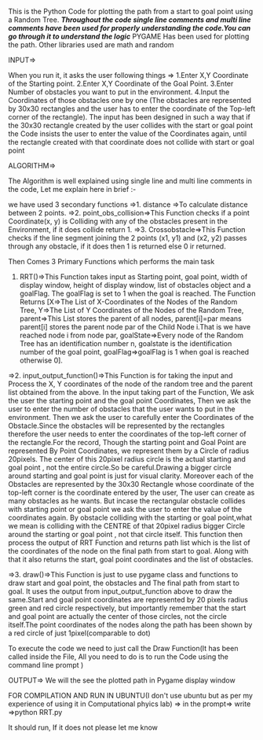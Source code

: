 
This is the Python  Code for plotting the path from a start to goal point using a Random Tree. 
***Throughout the code single line comments and multi line comments have been used for properly understanding the code.You can go through it to understand the logic***
PYGAME Has been used for plotting the path.
Other libraries used are math and random

INPUT=>

When you run it,  it asks the user following things =>
1.Enter X,Y Coordinate of the Starting point.
2.Enter X,Y Coordinate of the Goal Point.
3.Enter Number of obstacles you want to put in the environment.
4.Input the Coordinates of those obstacles one by one (The obstacles are represented by 30x30 rectangles and the user has to enter the coordinate of the Top-left corner of the rectangle).
The input has been designed in such a way that if the 30x30 rectangle created by the user collides with the start or goal point the Code insists the user to enter the value of the Coordinates again, until the rectangle created with that coordinate does not collide with start or goal point


ALGORITHM=>


The Algorithm is well explained using single line and multi line comments in the code, 
Let me explain here in brief :-

we have used 3 secondary functions =>1. distance =>To calculate distance between 2 points.
=>2. point_obs_collision=>This Function checks if a point Coordinate(x, y) is Colliding with any of the obstacles present in the Environment, if it does collide return 1.
=>3. Crossobstacle=>This Function checks if the line segment joining the 2 points (x1, y1) and (x2, y2) passes through any obstacle, if it does then 1 is returned else 0 ir returned.
                                   
Then Comes 3 Primary Functions which performs the main task 
1. RRT()=>This Function takes input as Starting point, goal point, width of display window, height of display window, list of obstacles object and a goalFlag.
The goalFlag is set to 1 when the goal is reached.
The Function Returns [X=>The List of X-Coordinates of the Nodes of the Random Tree,
Y=>The List of Y Coordinates of the Nodes of the Random Tree,
parent=>This List stores the parent of all nodes, parent[i]=par means parent[i] stores the parent node par of  the Child Node i.That is we have reached node i from node par,
goalState=>Every node of the Random Tree has an identification number n, goalstate is the identification number of the goal point,
goalFlag=>goalFlag is  1 when goal is reached otherwise 0].

                                                                                        
=>2. input_output_function()=>This Function is for taking the input and Process the X, Y coordinates of the node of the random tree and the parent list obtained  from the above. 
In the input taking part of the Function, We ask the user the starting point and the goal point Coordinates,
Then we ask the user to enter the number of obstacles that the user wants to put in the environment.
Then we ask the user to carefully enter the Coordinates of the Obstacle.Since the obstacles will be represented by the rectangles therefore the user needs to enter the coordinates of the top-left corner of the rectangle.For the record, Though the starting point and Goal Point are represented By Point Coordinates, we represent them by a Circle of radius 20pixels.
The center of this 20pixel radius circle is the actual starting and goal point , not the entire circle.So be careful.Drawing a bigger circle around starting and goal point is just for visual clarity. Moreover each of the Obstacles are represented by the 30x30 Rectangle whose coordinate of the top-left corner is the coordinate entered by the user, The user can create as many obstacles as he wants. But incase the rectangular obstacle collides with starting point or goal point we ask the user to enter the value of the coordinates again.
By obstacle colliding with the starting or goal point,what  we mean is  colliding with the CENTRE of that 20pixel radius bigger Circle around the starting or goal point , not that circle itself.
This function then process the output of RRT Function and returns path list which is the list of the coordinates of the node on the final  path from start to goal.
Along with that it also returns the start, goal point coordinates and the list of obstacles.


=>3. draw()=>This Function is just to use pygame class and functions to draw start and goal point, the obstacles  and The final path from start to goal.
It uses the output from input_output_function above to draw the same.Start and goal point coordinates are represented by 20 pixels radius green and red circle respectively, but importantly remember that the start and goal point  are actually the center of those circles, not the circle itself.The point coordinates of the nodes along the path has been shown by a red circle of just 1pixel(comparable to dot)

To execute the code we need to just call the Draw Function(It has been called inside the File, All you need to do is to run the Code using the command line prompt )

OUTPUT=> We will the see the plotted path in Pygame display window 

FOR COMPILATION AND RUN IN UBUNTU(I don't use ubuntu but as per my experience of using it in Computational phyics lab) =>
in the prompt=> 
write =>python RRT.py


It should run, If it does not please let me know 




    

                                                                                        
                                                                                        




                        
                      


  

